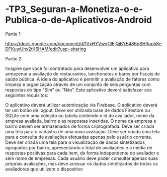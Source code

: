 # -TP3_Seguran-a-Monetiza-o-e-Publica-o-de-Aplicativos-Android

Partie 1:

https://docs.google.com/document/d/1VxHYVwgOlEjQjBYE486pSH3opbKeDFKuwUhx2tK6HAM/edit?usp=sharing

Partie 2: 

Imagine que você foi contratado para desenvolver um aplicativo para armazenar a avaliação de restaurantes, lanchonetes e bares por fiscais de saúde pública. A ideia do aplicativo é permitir a avaliação de fatores como limpeza e organização através de um conjunto de seis perguntas com respostas do tipo “Sim” ou “Não”. Este aplicativo deverá satisfazer aos seguintes requisitos:

O aplicativo deverá utilizar autenticação via Firebase.
O aplicativo deverá ter um botão de logout.
Deve ser utilizada base de dados Firestore ou SQLite com uma coleção ou tabela contendo o id do avaliador, nome da empresa avaliada, bairro e as respostas inseridas.
O nome da empresa e bairro devem ser armazenados de forma criptografada.
Deve ser criada uma tela para o cadastro de uma nova avaliação.
Deve ser criada uma tela para a consulta de avaliações efetuadas apenas pelo usuário corrente.
Deve ser criada uma tela para a visualização de dados sintetizados, agrupados por bairro, apresentando o total de avaliações e a média de respostas positivas para cada item, de forma independente do avaliador e sem nome de empresas.
Cada usuário deve poder consultar apenas suas próprias avaliações, mas deve acessar os dados sintetizados de todos os avaliadores que utilizem o dispositivo

